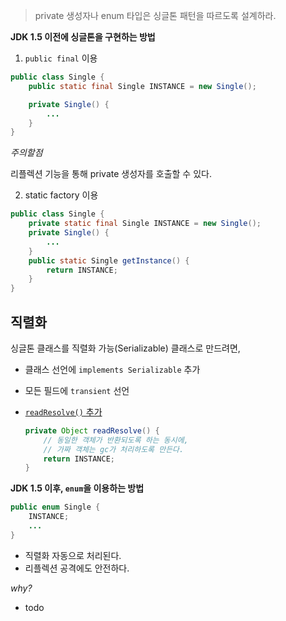 > private 생성자나 enum 타입은 싱글톤 패턴을 따르도록 설계하라.

**JDK 1.5 이전에 싱글톤을 구현하는 방법**

1. `public final` 이용

```java
public class Single {
	public static final Single INSTANCE = new Single();

	private Single() {
		...
	}
}
```

_주의할점_
 
리플렉션 기능을 통해 private 생성자를 호출할 수 있다.

2. static factory 이용

```java
public class Single {
	private static final Single INSTANCE = new Single();
	private Single() {
		...
	}
	public static Single getInstance() {
		return INSTANCE;
	}
}
```

## 직렬화

싱글톤 클래스를 직렬화 가능(Serializable) 클래스로 만드려면, 
- 클래스 선언에 `implements Serializable` 추가
- 모든 필드에 `transient` 선언
- [`readResolve()` 추가](#item77)
	
	```java
	private Object readResolve() {
		// 동일한 객체가 반환되도록 하는 동시에,
		// 가짜 객체는 gc가 처리하도록 만든다.
		return INSTANCE;
	}
	```

**JDK 1.5 이후, `enum`을 이용하는 방법**

```java
public enum Single {
	INSTANCE;
	...
}
```

- 직렬화 자동으로 처리된다.
- 리플렉션 공격에도 안전하다.

_why?_

- todo